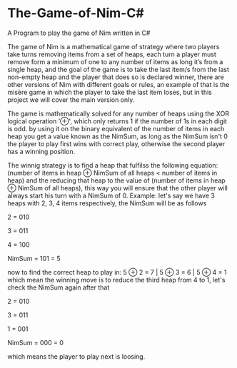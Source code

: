 # The-Game-of-Nim-C#
A Program to play the game of Nim written in C#

The game of Nim is a mathematical game of strategy where two players take turns removing items from a set of heaps, each turn a player must remove form a minimum of one to any number of items as long it’s from a single heap, and the goal of the game is to take the last item/s from the last non-empty heap and the player that does so is declared winner, there are other versions of Nim with different goals or rules, an example of that is the misère game in which the player to take the last item loses, but in this project we will cover the main version only.

The game is mathematically solved for any number of heaps using the XOR logical operation '⊕', which only returns 1 if the number of 1s in each digit is odd.
by using it on the binary equivalent of the number of items in each heap you get a value known as the NimSum, as long as the NimSum isn't 0 the player to play first wins with correct play, otherwise the second player has a winning position.

The winnig strategy is to find a heap that fulfilss the following equation: (number of items in heap ⊕ NimSum of all heaps < number of items in heap) and the reducing that heap to the value of (number of items in heap ⊕ NimSum of all heaps), this way you will ensure that the other player will always start his turn with a NimSum of 0.
Example: let's say we have 3 heaps with 2, 3, 4 items respectively, the NimSum will be as follows

2 = 010

3 = 011

4 = 100

NimSum = 101 = 5

now to find the correct heap to play in: 5 ⊕ 2 = 7 | 5 ⊕ 3 = 6 | 5 ⊕ 4 = 1
which mean the winning move is to reduce the third heap from 4 to 1, let's check the NimSum again after that 

2 = 010

3 = 011

1 = 001

NimSum = 000 = 0

which means the player to play next is loosing.
